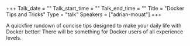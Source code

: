 +++
Talk_date = ""
Talk_start_time = ""
Talk_end_time = ""
Title = "Docker Tips and Tricks"
Type = "talk"
Speakers = ["adrian-mouat"]
+++

A quickfire rundown of concise tips designed to make your daily life with Docker better! There will be something for Docker users of all experience levels.